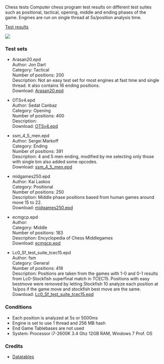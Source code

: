 Chess tests
Computer chess program test results on different test suites such as positional, tactical, opening, middle and ending phases of the game. Engines are run on single thread at 5s/position analysis time.

[Test results](https://fsmosca.github.io/chess-tests/)

![](https://i.imgur.com/CRSj64P.png)

### Test sets

* Arasan20.epd<br>
Author: Jon Dart<br>
Category: Tactical<br>
Number of positions: 200<br>
Description: Not an easy test set for most engines at fast time and single thread. It also contains 16 ending positions.<br>
Download: [Arasan20.epd](https://www.arasanchess.org/testsuite.shtml)
* OTSv4.epd<br>
Author: Sedat Canbaz<br>
Category: Opening<br>
Number of positions: 400<br>
Description:<br>
Download: [OTSv4.epd](https://sites.google.com/site/computerschess/ots-v4-ranking)
* ssm_4_5_men.epd<br>
Author: Sergei Markoff<br>
Category: Ending<br>
Number of positions: 391<br>
Description: 4 and 5 men ending, modified by me selecting only those with single bm also added some opcodes.<br>
Download: [ssm_4_5_men.epd](https://drive.google.com/file/d/1s8yNKYQNkJ7XwiHiDMYCnT2yOtnpyGfp/view?usp=sharing)
* midgames250.epd<br>
Author: Kai Laskos<br>
Category: Positional<br>
Number of positions: 250<br>
Description: Middle phase positions based from human games around move 15 to 22.<br>
Download: [midgames250.epd](http://talkchess.com/forum3/download/file.php?id=414)
* ecmgcp.epd<br>
Author: <br>
Category: Middle<br>
Number of positions: 183<br>
Description: Encyclopedia of Chess Middlegames<br>
Download: [ecmgcp.epd](http://www.arasanchess.org/tests.zip)

* Lc0_Sf_test_suite_tcec15.epd<br>
Author: fsm<br>
Category: General<br>
Number of positions: 418<br>
Description: Positions are taken from the games with 1-0 and 0-1 results from Lc0-Stockfish superfinal match in TCEC15. Positions with easy bestmove were removed by letting Stockfish 10 analyze each position at 1s/pos if the game move and stockfish best move are the same.<br>
Download: [Lc0_Sf_test_suite_tcec15.epd](https://github.com/fsmosca/chess-tests/blob/master/Test%20sets/Lc0_Sf_test_suite_tcec15.epd)

### Conditions
* Each position is analyzed at 5s or 5000ms
* Engine is set to use 1 thread and 256 MB hash
* End Game Tablebases are not used
* System: Processor i7-2600K 3.4 Ghz 12GB RAM, Windows 7 Prof. OS

### Credits
* [Datatables ](https://datatables.net/)
